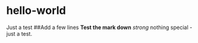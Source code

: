 # hello-world
Just a test
##Add a few lines
**Test the mark down**
_strong_
nothing special - just a test.

